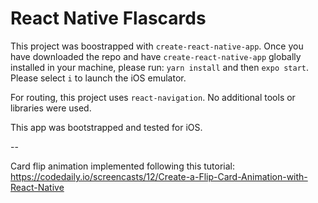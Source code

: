 # React Native Flascards

This project was boostrapped with `create-react-native-app`. Once you have downloaded the repo and have `create-react-native-app` globally installed in your machine, please run: `yarn install` and then `expo start`. Please select `i` to launch the iOS emulator.

For routing, this project uses `react-navigation`. No additional tools or libraries were used.

This app was bootstrapped and tested for iOS.

--

Card flip animation implemented following this tutorial: https://codedaily.io/screencasts/12/Create-a-Flip-Card-Animation-with-React-Native

